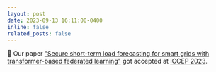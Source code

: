 ```yaml
---
layout: post
date: 2023-09-13 16:11:00-0400
inline: false
related_posts: false
---
```


:tada: Our paper ["Secure short-term load forecasting for smart grids with transformer-based federated learning"](https://doi.org/10.1109/ICCEP57914.2023.10247363) got accepted at [ICCEP 2023](https://www.iccep.net/).
